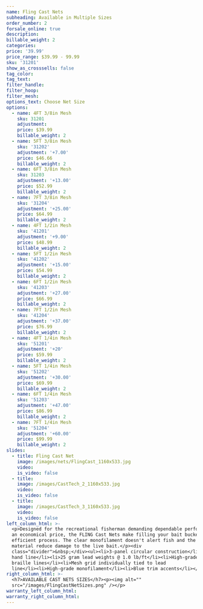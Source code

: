 ```yaml
---
name: Fling Cast Nets
subheading: Available in Multiple Sizes
order_number: 2
forsale_online: true
description:
billable_weight: 2
categories:
price: '39.99'
price_range: $39.99 - 99.99
sku: '31201'
show_as_crosssells: false
tag_color:
tag_text:
filter_handle:
filter_hoop:
filter_mesh:
options_text: Choose Net Size
options:
  - name: 4FT 3/8in Mesh
    sku: 31201
    adjustment:
    price: $39.99
    billable_weight: 2
  - name: 5FT 3/8in Mesh
    sku: '31202'
    adjustment: '+7.00'
    price: $46.66
    billable_weight: 2
  - name: 6FT 3/8in Mesh
    sku: 31203
    adjustment: '+13.00'
    price: $52.99
    billable_weight: 2
  - name: 7FT 3/8in Mesh
    sku: '31204'
    adjustment: '+25.00'
    price: $64.99
    billable_weight: 2
  - name: 4FT 1/2in Mesh
    sku: '41201'
    adjustment: '+9.00'
    price: $48.99
    billable_weight: 2
  - name: 5FT 1/2in Mesh
    sku: '41202'
    adjustment: '+15.00'
    price: $54.99
    billable_weight: 2
  - name: 6FT 1/2in Mesh
    sku: '41203'
    adjustment: '+27.00'
    price: $66.99
    billable_weight: 2
  - name: 7FT 1/2in Mesh
    sku: '41204'
    adjustment: '+37.00'
    price: $76.99
    billable_weight: 2
  - name: 4FT 1/4in Mesh
    sku: '51201'
    adjustment: '+20'
    price: $59.99
    billable_weight: 2
  - name: 5FT 1/4in Mesh
    sku: '51202'
    adjustment: '+30.00'
    price: $69.99
    billable_weight: 2
  - name: 6FT 1/4in Mesh
    sku: '51203'
    adjustment: '+47.00'
    price: $86.99
    billable_weight: 2
  - name: 7FT 1/4in Mesh
    sku: '51204'
    adjustment: '+60.00'
    price: $99.99
    billable_weight: 2
slides:
  - title: Fling Cast Net
    image: /images/nets/FlingCast_1160x533.jpg
    video:
    is_video: false
  - title:
    image: /images/CastTech_2_1160x533.jpg
    video:
    is_video: false
  - title:
    image: /images/CastTech_3_1160x533.jpg
    video:
    is_video: false
left_column_html: >-
  <p>Designed for the recreational fisherman demanding dependable performance at
  an economical price, the FLING Cast Nets make filling your bait bucket an
  efficient process. The clear monofilament doesn't alert fish and the soft
  material reduce damage to the live bait.</p><div
  class="divider">&nbsp;</div><ul><li>3-panel circular construction</li><li>15FT
  hand line</li><li>25 gram lead weights @ 1.0 lb/ft</li><li>High-grade nylon
  braille lines</li><li>Mesh grid individually tied to lead
  line</li><li>High-grade monofilament</li><li>Blue trim accents</li></ul>
right_column_html: >-
  <h7>AVAILABLE CAST NETS SIZES</h7><p><img alt=""
  src="/images/FlingCastNetSizes.png" /></p>
warranty_left_column_html:
warranty_right_column_html:
---
```

